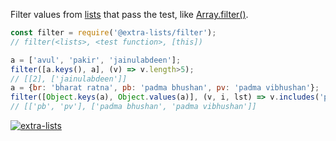 Filter values from [lists] that pass the test, like [Array.filter()].

```javascript
const filter = require('@extra-lists/filter');
// filter(<lists>, <test function>, [this])

a = ['avul', 'pakir', 'jainulabdeen'];
filter([a.keys(), a], (v) => v.length>5);
// [[2], ['jainulabdeen']]
a = {br: 'bharat ratna', pb: 'padma bhushan', pv: 'padma vibhushan'};
filter([Object.keys(a), Object.values(a)], (v, i, lst) => v.includes('padma'));
// [['pb', 'pv'], ['padma bhushan', 'padma vibhushan']]
```


[![extra-lists](https://i.imgur.com/MCb8pjO.jpg)](https://www.npmjs.com/package/extra-lists)

[lists]: https://www.npmjs.com/package/lists-is
[Array.filter()]: https://developer.mozilla.org/en-US/docs/Web/JavaScript/Reference/Global_Objects/Array/filter
